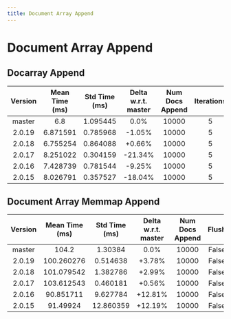```yaml
---
title: Document Array Append
---
```

# Document Array Append

## Docarray Append

| Version | Mean Time (ms) | Std Time (ms) | Delta w.r.t. master | Num Docs Append | Iterations |
| :---: | :---: | :---: | :---: | :---: | :---: |
| master | 6.8 | 1.095445 | 0.0% | 10000 | 5 |
| 2.0.19 | 6.871591 | 0.785968 | -1.05% | 10000 | 5 |
| 2.0.18 | 6.755254 | 0.864088 | +0.66% | 10000 | 5 |
| 2.0.17 | 8.251022 | 0.304159 | -21.34% | 10000 | 5 |
| 2.0.16 | 7.428739 | 0.781544 | -9.25% | 10000 | 5 |
| 2.0.15 | 8.026791 | 0.357527 | -18.04% | 10000 | 5 |
## Document Array Memmap Append

| Version | Mean Time (ms) | Std Time (ms) | Delta w.r.t. master | Num Docs Append | Flush | Iterations |
| :---: | :---: | :---: | :---: | :---: | :---: | :---: |
| master | 104.2 | 1.30384 | 0.0% | 10000 | False | 5 |
| 2.0.19 | 100.260276 | 0.514638 | +3.78% | 10000 | False | 5 |
| 2.0.18 | 101.079542 | 1.382786 | +2.99% | 10000 | False | 5 |
| 2.0.17 | 103.612543 | 0.460181 | +0.56% | 10000 | False | 5 |
| 2.0.16 | 90.851711 | 9.627784 | +12.81% | 10000 | False | 5 |
| 2.0.15 | 91.49924 | 12.860359 | +12.19% | 10000 | False | 5 |
